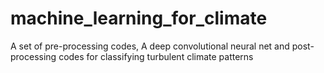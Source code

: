 # machine_learning_for_climate
A set of pre-processing codes, A deep convolutional neural net and post-processing codes for classifying turbulent climate patterns
